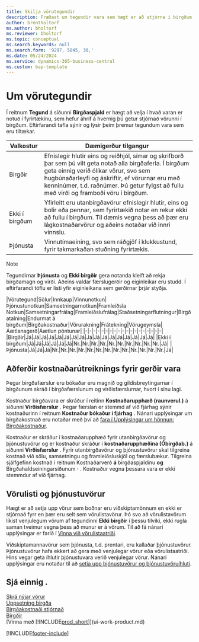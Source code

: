 ```yaml
---
title: Skilja vörutegundir
description: Fræðast um tegundir vara sem hægt er að stjórna í birgðum og hvernig tegundirnar hafa áhrif Á Aðlaga birgðamat vöru með því að nota FIFO eða Meðalkostnaðarútreikning þegar vörukostnaður breytist af öðrum ástæðum en færslum.
author: brentholtorf
ms.author: bholtorf
ms.reviewer: bholtorf
ms.topic: conceptual
ms.search.keywords: null
ms.search.form: '9297, 5845, 30,'
ms.date: 05/24/2024
ms.service: dynamics-365-business-central
ms.custom: bap-template
---
```

# <a name="about-item-types"></a>Um vörutegundir

Í reitnum **Tegund** á síðunni **Birgðaspjald** er hægt að velja í hvað varan er notuð í fyrirtækinu, sem hefur áhrif á hvernig þú getur stjórnað vörunni í birgðum. Eftirfarandi tafla sýnir og lýsir þeim þremur tegundum vara sem eru tiltækar.

|Valkostur|Dæmigerður tilgangur|
|------|-----------|
|Birgðir|Efnislegir hlutir eins og reiðhjól, símar og skrifborð þar sem þú vilt geta notað alla birgðaferla. Í birgðum geta einnig verið ólíkar vörur, svo sem hugbúnaðarleyfi og áskriftir, ef vörurnar eru með kenninúmer, t.d. raðnúmer. Þú getur fylgst að fullu með virði og framboði vöru í birgðum.|
|Ekki í birgðum|Yfirleitt eru utanbirgðavörur efnislegir hlutir, eins og bolir eða pennar, sem fyrirtækið notar en rekur ekki að fullu í birgðum. Til dæmis vegna þess að þær eru lágkostnaðarvörur og aðeins notaðar við innri vinnslu.|
|Þjónusta|Vinnutímaeining, svo sem ráðgjöf í klukkustund, fyrir takmarkaðan stuðning fyrirtækis.|

> [!NOTE]
> Tegundirnar **Þjónusta** og **Ekki birgðir** gera notanda kleift að rekja birgðamagn og virði. Aðeins valdar færslugerðir og eiginleikar eru studd. Í eftirfarandi töflu er listi yfir eiginleikana sem gerðirnar þrjár styðja.

|Vörutegund|Sölur|Innkaup|Vinnunotkun|Þjónustunotkun|Samsetningarnotkun|Framleiðsla Notkun|Samsetningarfrálag|Framleiðslufrálag|Staðsetningarflutningur|Birgðatalning|Endurmat á birgðum|Birgðakostnaður|Vörurakning|Frátekning|Vörugeymsla|Áætlanagerð|Áætlun pöntunar|
|-|-|-|-|-|-|-|-|-|-|-|-|-|-|-|-|-|-|-|
|Birgðir|Já|Já|Já|Já|Já|Já|Já|Já|Já|Já|Já|Já|Já|Já|Já|Já|Já|
|Ekki í birgðum|Já|Já|Já|Já|Já|Já|Nr.|Nr.|Nr.|Nr.|Nr.|Nr.|Nr.|Nr.|Nr.|Nr.|Já|
|Þjónusta|Já|Já|Já|Nr.|Nr.|Nr.|Nr.|Nr.|Nr.|Nr.|Nr.|Nr.|Nr.|Nr.|Nr.|Nr.|Já|

## <a name="costing-methods-for-types-of-items"></a>Aðferðir kostnaðarútreiknings fyrir gerðir vara

Þegar birgðafærslur eru bókaðar eru magnið og gildisbreytingarnar í birgðunum skráð í birgðafærslunum og virðisfærslurnar, hvort í sínu lagi.

Kostnaður birgðavara er skráður í reitinn **Kostnaðarupphæð (raunverul.)** á síðunni **Virðisfærslur** . Þegar færslan er stemmd af við fjárhag sýnir kostnaðurinn í reitnum **Kostnaður bókaður í fjárhag** . Nánari upplýsingar um birgðakostnað eru notaðar með því að [fara í Upplýsingar um hönnun: Birgðakostnaður](design-details-inventory-costing.md).

Kostnaður er skráður í kostnaðarupphæð fyrir utanbirgðavörur og þjónustuvörur og er kostnaður skráður í **kostnaðarupphæðina (Óbirgðab.)** á síðunni **Virðisfærslur** . Fyrir utanbirgðavörur og þjónustuvörur skal tilgreina kostnað við sölu, samsetningu og framleiðsluskjöl og færslubækur. Tilgreina sjálfgefinn kostnað í reitnum Kostnaðarverð **á** birgðaspjaldinu **og** Birgðahaldseiningarsíðunum **·** . Kostnaður vegna þessara vara er ekki stemmdur af við fjárhag.

## <a name="catalog-and-service-items"></a>Vörulisti og þjónustuvörur

Hægt er að setja upp vörur sem boðnar eru viðskiptamönnum en ekki er stjórnað fyrr en þær eru selt sem vörulistavörur. Þó svo að vörulistavörum líkist venjulegum vörum af tegundinni **Ekki birgðir** í þessu tilviki, ekki rugla saman tveimur vegna þess að munur er á vörum. Til að fá nánari upplýsingar er farið í [Vinna við vörulistaatriði](inventory-how-work-nonstock-items.md).

Viðskiptamannavörur sem þjónusta, t.d. prentari, eru kallaðar þjónustuvörur. Þjónustuvörur hafa ekkert að gera með venjulegar vörur eða vörulistaatriði. Hins vegar geta íhlutir þjónustuvara verið venjulegar vörur. Nánari upplýsingar eru notaðar til að [setja upp þjónustuvörur og þjónustuvöruíhluti](service-how-setup-service-items.md).

## <a name="see-also"></a>Sjá einnig .

[Skrá nýjar vörur](inventory-how-register-new-items.md)  
[Uppsetning birgða](inventory-setup-inventory.md)  
[Birgðakostnaði stjórnað](finance-manage-inventory-costs.md)  
[Birgðir](inventory-manage-inventory.md)  
[Vinna með [!INCLUDE[prod_short](includes/prod_short.md)]](ui-work-product.md)

[!INCLUDE[footer-include](includes/footer-banner.md)]
